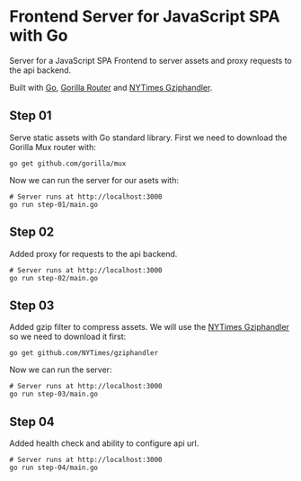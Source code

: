 # Frontend Server for JavaScript SPA with Go

Server for a JavaScript SPA Frontend to server assets and proxy requests to the api backend.

Built with [Go](), [Gorilla Router](https://github.com/gorilla/mux) and [NYTimes Gziphandler](https://github.com/NYTimes/gziphandler).

## Step 01
Serve static assets with Go standard library. First we need to download the Gorilla Mux router with:

	go get github.com/gorilla/mux

Now we can run the server for our asets with:

	# Server runs at http://localhost:3000
	go run step-01/main.go


## Step 02
Added proxy for requests to the api backend.

	# Server runs at http://localhost:3000
	go run step-02/main.go

## Step 03
Added gzip filter to compress assets. We will use the [NYTimes Gziphandler](https://github.com/NYTimes/gziphandler) so 
we need to download it first:

	go get github.com/NYTimes/gziphandler

Now we can run the server:

	# Server runs at http://localhost:3000
	go run step-03/main.go

## Step 04
Added health check and ability to configure api url.

	# Server runs at http://localhost:3000
	go run step-04/main.go
